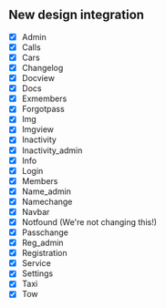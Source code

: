 ## New design integration
- [x] Admin
- [x] Calls
- [x] Cars
- [x] Changelog
- [x] Docview
- [x] Docs
- [x] Exmembers
- [x] Forgotpass
- [x] Img
- [x] Imgview
- [x] Inactivity
- [x] Inactivity_admin
- [x] Info
- [x] Login
- [x] Members
- [x] Name_admin
- [x] Namechange
- [x] Navbar
- [x] Notfound (We're not changing this!)
- [x] Passchange
- [x] Reg_admin
- [x] Registration
- [x] Service
- [x] Settings
- [x] Taxi
- [x] Tow
